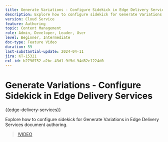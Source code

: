 ```yaml
---
title: Generate Variations - Configure Sidekick in Edge Delivery Services
description: Explore how to configure sidekick for Generate Variations in Edge Delivery Services document authoring.
version: Cloud Service
feature: Authoring
topic: Content Management
role: Admin, Developer, Leader, User
level: Beginner, Intermediate
doc-type: Feature Video
duration: 59
last-substantial-update: 2024-04-11
jira: KT-15321
exl-id: b2790752-a2bc-43d1-9f5d-94d82e1224d0
---
```

# Generate Variations - Configure Sidekick in Edge Delivery Services

{{edge-delivery-services}}

Explore how to configure sidekick for Generate Variations in Edge Delivery Services document authoring.

>[!VIDEO](https://video.tv.adobe.com/v/3428306/?learn=on)

